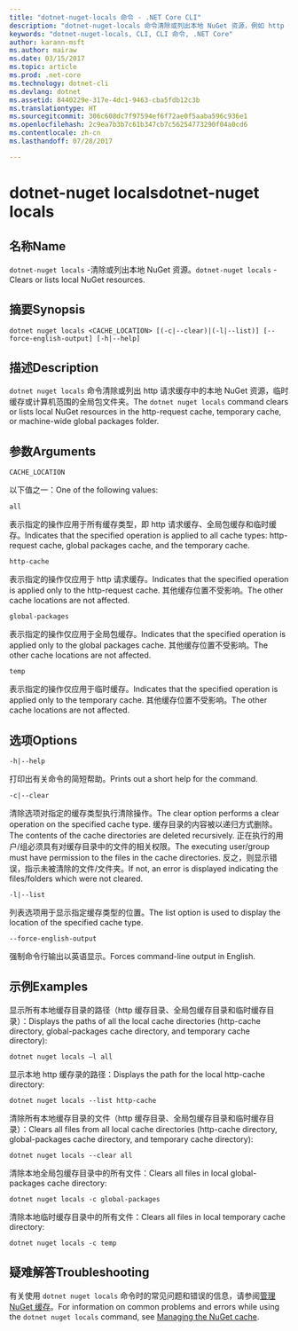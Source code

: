 ```yaml
---
title: "dotnet-nuget-locals 命令 - .NET Core CLI"
description: "dotnet-nuget-locals 命令清除或列出本地 NuGet 资源，例如 http 请求缓存、临时缓存或计算机范围的全局包文件夹。"
keywords: "dotnet-nuget-locals, CLI, CLI 命令, .NET Core"
author: karann-msft
ms.author: mairaw
ms.date: 03/15/2017
ms.topic: article
ms.prod: .net-core
ms.technology: dotnet-cli
ms.devlang: dotnet
ms.assetid: 8440229e-317e-4dc1-9463-cba5fdb12c3b
ms.translationtype: HT
ms.sourcegitcommit: 306c608dc7f97594ef6f72ae0f5aaba596c936e1
ms.openlocfilehash: 2c9ea7b3b7c61b347cb7c56254773290f04a0cd6
ms.contentlocale: zh-cn
ms.lasthandoff: 07/28/2017

---
```


# <a name="dotnet-nuget-locals"></a><span data-ttu-id="1ed74-104">dotnet-nuget locals</span><span class="sxs-lookup"><span data-stu-id="1ed74-104">dotnet-nuget locals</span></span>

## <a name="name"></a><span data-ttu-id="1ed74-105">名称</span><span class="sxs-lookup"><span data-stu-id="1ed74-105">Name</span></span>

<span data-ttu-id="1ed74-106">`dotnet-nuget locals` -清除或列出本地 NuGet 资源。</span><span class="sxs-lookup"><span data-stu-id="1ed74-106">`dotnet-nuget locals` - Clears or lists local NuGet resources.</span></span> 

## <a name="synopsis"></a><span data-ttu-id="1ed74-107">摘要</span><span class="sxs-lookup"><span data-stu-id="1ed74-107">Synopsis</span></span>

`dotnet nuget locals <CACHE_LOCATION> [(-c|--clear)|(-l|--list)] [--force-english-output] [-h|--help]`

## <a name="description"></a><span data-ttu-id="1ed74-108">描述</span><span class="sxs-lookup"><span data-stu-id="1ed74-108">Description</span></span>

<span data-ttu-id="1ed74-109">`dotnet nuget locals` 命令清除或列出 http 请求缓存中的本地 NuGet 资源，临时缓存或计算机范围的全局包文件夹。</span><span class="sxs-lookup"><span data-stu-id="1ed74-109">The `dotnet nuget locals` command clears or lists local NuGet resources in the http-request cache, temporary cache, or machine-wide global packages folder.</span></span>

## <a name="arguments"></a><span data-ttu-id="1ed74-110">参数</span><span class="sxs-lookup"><span data-stu-id="1ed74-110">Arguments</span></span>

`CACHE_LOCATION`

<span data-ttu-id="1ed74-111">以下值之一：</span><span class="sxs-lookup"><span data-stu-id="1ed74-111">One of the following values:</span></span>

`all`

<span data-ttu-id="1ed74-112">表示指定的操作应用于所有缓存类型，即 http 请求缓存、全局包缓存和临时缓存。</span><span class="sxs-lookup"><span data-stu-id="1ed74-112">Indicates that the specified operation is applied to all cache types: http-request cache, global packages cache, and the temporary cache.</span></span>

`http-cache`

<span data-ttu-id="1ed74-113">表示指定的操作仅应用于 http 请求缓存。</span><span class="sxs-lookup"><span data-stu-id="1ed74-113">Indicates that the specified operation is applied only to the http-request cache.</span></span> <span data-ttu-id="1ed74-114">其他缓存位置不受影响。</span><span class="sxs-lookup"><span data-stu-id="1ed74-114">The other cache locations are not affected.</span></span>

`global-packages`

<span data-ttu-id="1ed74-115">表示指定的操作仅应用于全局包缓存。</span><span class="sxs-lookup"><span data-stu-id="1ed74-115">Indicates that the specified operation is applied only to the global packages cache.</span></span> <span data-ttu-id="1ed74-116">其他缓存位置不受影响。</span><span class="sxs-lookup"><span data-stu-id="1ed74-116">The other cache locations are not affected.</span></span>

`temp`

<span data-ttu-id="1ed74-117">表示指定的操作仅应用于临时缓存。</span><span class="sxs-lookup"><span data-stu-id="1ed74-117">Indicates that the specified operation is applied only to the temporary cache.</span></span> <span data-ttu-id="1ed74-118">其他缓存位置不受影响。</span><span class="sxs-lookup"><span data-stu-id="1ed74-118">The other cache locations are not affected.</span></span>

## <a name="options"></a><span data-ttu-id="1ed74-119">选项</span><span class="sxs-lookup"><span data-stu-id="1ed74-119">Options</span></span>

`-h|--help`

<span data-ttu-id="1ed74-120">打印出有关命令的简短帮助。</span><span class="sxs-lookup"><span data-stu-id="1ed74-120">Prints out a short help for the command.</span></span>  

`-c|--clear`

<span data-ttu-id="1ed74-121">清除选项对指定的缓存类型执行清除操作。</span><span class="sxs-lookup"><span data-stu-id="1ed74-121">The clear option performs a clear operation on the specified cache type.</span></span> <span data-ttu-id="1ed74-122">缓存目录的内容被以递归方式删除。</span><span class="sxs-lookup"><span data-stu-id="1ed74-122">The contents of the cache directories are deleted recursively.</span></span> <span data-ttu-id="1ed74-123">正在执行的用户/组必须具有对缓存目录中的文件的相关权限。</span><span class="sxs-lookup"><span data-stu-id="1ed74-123">The executing user/group must have permission to the files in the cache directories.</span></span> <span data-ttu-id="1ed74-124">反之，则显示错误，指示未被清除的文件/文件夹。</span><span class="sxs-lookup"><span data-stu-id="1ed74-124">If not, an error is displayed indicating the files/folders which were not cleared.</span></span>

`-l|--list`

<span data-ttu-id="1ed74-125">列表选项用于显示指定缓存类型的位置。</span><span class="sxs-lookup"><span data-stu-id="1ed74-125">The list option is used to display the location of the specified cache type.</span></span> 

`--force-english-output`

<span data-ttu-id="1ed74-126">强制命令行输出以英语显示。</span><span class="sxs-lookup"><span data-stu-id="1ed74-126">Forces command-line output in English.</span></span>

## <a name="examples"></a><span data-ttu-id="1ed74-127">示例</span><span class="sxs-lookup"><span data-stu-id="1ed74-127">Examples</span></span>

<span data-ttu-id="1ed74-128">显示所有本地缓存目录的路径（http 缓存目录、全局包缓存目录和临时缓存目录）：</span><span class="sxs-lookup"><span data-stu-id="1ed74-128">Displays the paths of all the local cache directories (http-cache directory, global-packages cache directory, and temporary cache directory):</span></span>

`dotnet nuget locals –l all`

<span data-ttu-id="1ed74-129">显示本地 http 缓存录的路径：</span><span class="sxs-lookup"><span data-stu-id="1ed74-129">Displays the path for the local http-cache directory:</span></span>

`dotnet nuget locals --list http-cache`

<span data-ttu-id="1ed74-130">清除所有本地缓存目录的文件（http 缓存目录、全局包缓存目录和临时缓存目录）：</span><span class="sxs-lookup"><span data-stu-id="1ed74-130">Clears all files from all local cache directories (http-cache directory, global-packages cache directory, and temporary cache directory):</span></span>

`dotnet nuget locals --clear all`

<span data-ttu-id="1ed74-131">清除本地全局包缓存目录中的所有文件：</span><span class="sxs-lookup"><span data-stu-id="1ed74-131">Clears all files in local global-packages cache directory:</span></span>

`dotnet nuget locals -c global-packages`

<span data-ttu-id="1ed74-132">清除本地临时缓存目录中的所有文件：</span><span class="sxs-lookup"><span data-stu-id="1ed74-132">Clears all files in local temporary cache directory:</span></span>

`dotnet nuget locals -c temp`

## <a name="troubleshooting"></a><span data-ttu-id="1ed74-133">疑难解答</span><span class="sxs-lookup"><span data-stu-id="1ed74-133">Troubleshooting</span></span>

<span data-ttu-id="1ed74-134">有关使用 `dotnet nuget locals` 命令时的常见问题和错误的信息，请参阅[管理 NuGet 缓存](/nuget/consume-packages/managing-the-nuget-cache)。</span><span class="sxs-lookup"><span data-stu-id="1ed74-134">For information on common problems and errors while using the `dotnet nuget locals` command, see [Managing the NuGet cache](/nuget/consume-packages/managing-the-nuget-cache).</span></span>

